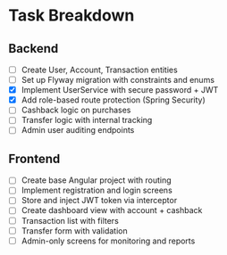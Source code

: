 # Task Breakdown

## Backend

- [ ] Create User, Account, Transaction entities
- [ ] Set up Flyway migration with constraints and enums
- [x] Implement UserService with secure password + JWT
- [x] Add role-based route protection (Spring Security)
- [ ] Cashback logic on purchases
- [ ] Transfer logic with internal tracking
- [ ] Admin user auditing endpoints

## Frontend

- [ ] Create base Angular project with routing
- [ ] Implement registration and login screens
- [ ] Store and inject JWT token via interceptor
- [ ] Create dashboard view with account + cashback
- [ ] Transaction list with filters
- [ ] Transfer form with validation
- [ ] Admin-only screens for monitoring and reports